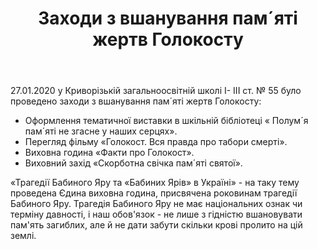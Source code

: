 ﻿---
title: Заходи з вшанування пам´яті жертв Голокосту
---

27.01.2020 у Криворізькій загальноосвітній школі І- ІІІ ст. № 55 було проведено заходи з вшанування пам´яті жертв Голокосту:

-   Оформлення тематичної виставки в шкільній бібліотеці « Полум´я пам´яті не згасне у наших серцях».
-   Перегляд фільму «Голокост. Вся правда про табори смерті».
-   Виховна година «Факти про Голокост».
-   Виховний захід «Скорботна свічка пам´яті святої».

«Трагедії Бабиного Яру та «Бабиних Ярів» в Україні» - на таку тему проведена Єдина виховна година, присвячена роковинам трагедії Бабиного Яру. Трагедія Бабиного Яру не має національних ознак чи терміну давності, і наш обов'язок - не лише з гідністю вшановувати пам'ять загиблих, але й не дати забути скільки крові пролито на цій землі.

<slideshow></slideshow>
